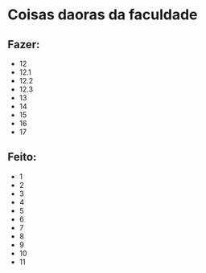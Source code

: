 # Coisas daoras da faculdade

## Fazer:
  - 12
  - 12.1
  - 12.2
  - 12.3
  - 13
  - 14
  - 15
  - 16
  - 17

## Feito:
  - 1
  - 2
  - 3
  - 4
  - 5
  - 6
  - 7
  - 8
  - 9
  - 10
  - 11
